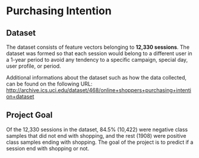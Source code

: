 # Purchasing Intention

## Dataset

The dataset consists of feature vectors belonging to **12,330 sessions**.
The dataset was formed so that each session
would belong to a different user in a 1-year period to avoid
any tendency to a specific campaign, special day, user
profile, or period.

Additional informations about the dataset such as how the data collected, can be found on the following URL:
http://archive.ics.uci.edu/dataset/468/online+shoppers+purchasing+intention+dataset

## Project Goal

Of the 12,330 sessions in the dataset, 84.5% (10,422) were negative class samples that did not end with shopping, and the rest (1908) were positive class samples ending with shopping. The goal of the project is to predict if a session end with shopping or not.